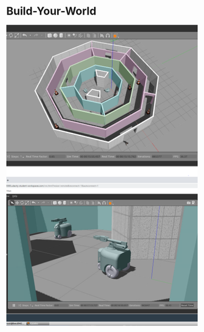 # Build-Your-World

![My World](https://github.com/pauldchoate/Build-Your-World/blob/master/myrobot/img/BuildYourWorld_1.PNG)
![My Robot](https://github.com/pauldchoate/Build-Your-World/blob/master/myrobot/img/BuildYourWorld_3.PNG)
